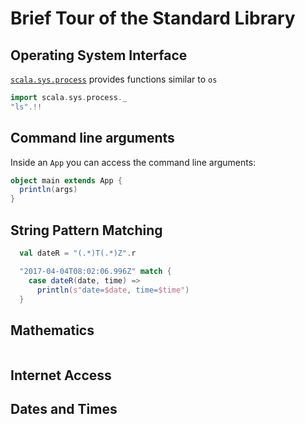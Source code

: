 # Brief Tour of the Standard Library

## Operating System Interface

[`scala.sys.process`](http://www.scala-lang.org/files/archive/api/current/scala/sys/process/index.html) provides functions similar to `os`

```scala
import scala.sys.process._
"ls".!!
```

## Command line arguments

Inside an `App` you can access the command line arguments:

```scala
object main extends App {
  println(args)
}
```


## String Pattern Matching

```scala
  val dateR = "(.*)T(.*)Z".r

  "2017-04-04T08:02:06.996Z" match {
    case dateR(date, time) =>
      println(s"date=$date, time=$time")
  }
```

## Mathematics

```tut

```

## Internet Access

## Dates and Times

